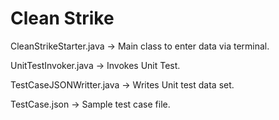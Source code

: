 # Clean Strike

CleanStrikeStarter.java -> Main class to enter data via terminal.

UnitTestInvoker.java -> Invokes Unit Test.

TestCaseJSONWritter.java -> Writes Unit test data set.

TestCase.json -> Sample test case file.
